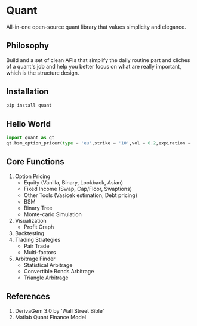 # Quant
All-in-one open-source quant library that values simplicity and elegance.

## Philosophy
Build and a set of clean APIs that simplify the daily routine part and cliches of a quant's job and help you better focus on what are really important, which is the structure design.

## Installation
```python
pip install quant
```

## Hello World
```python
import quant as qt
qt.bsm_option_pricer(type = 'eu',strike = '10',vol = 0.2,expiration = '365') - Needs Improvements
```

## Core Functions
1. Option Pricing
   - Equity (Vanilla, Binary, Lookback, Asian)
   - Fixed Income (Swap, Cap/Floor, Swaptions)
   - Other Tools (Vasicek estimation, Debt pricing)
   - BSM 
   - Binary Tree
   - Monte-carlo Simulation
2. Visualization
   - Profit Graph
3. Backtesting
4. Trading Strategies
   - Pair Trade
   - Multi-factors
5. Arbitrage Finder
   - Statistical Arbitrage
   - Convertible Bonds Arbitrage
   - Triangle Arbitrage

## References
1. DerivaGem 3.0 by 'Wall Street Bible'
2. Matlab Quant Finance Model
